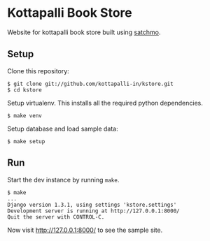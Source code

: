 # Kottapalli Book Store

Website for kottapalli book store built using [satchmo][].

[satchmo]: http://www.satchmoproject.com/

## Setup

Clone this repository:

    $ git clone git://github.com/kottapalli-in/kstore.git
    $ cd kstore

Setup virtualenv. This installs all the required python dependencies.

    $ make venv

Setup database and load sample data:

    $ make setup

## Run

Start the dev instance by running `make`.

    $ make
    ...
    Django version 1.3.1, using settings 'kstore.settings'
    Development server is running at http://127.0.0.1:8000/
    Quit the server with CONTROL-C.

Now visit <http://127.0.0.1:8000/> to see the sample site.
